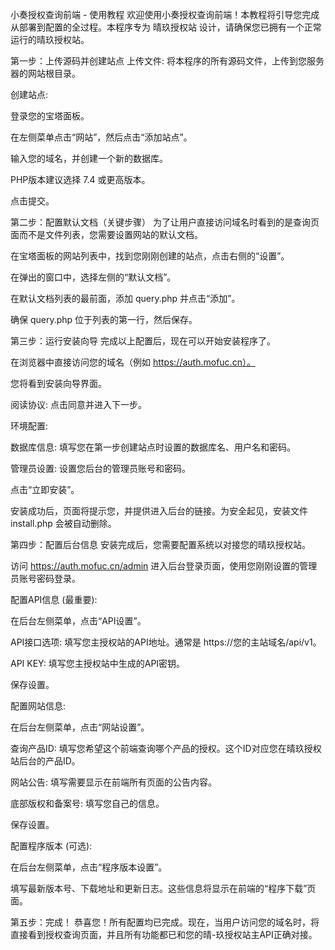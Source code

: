 小奏授权查询前端 - 使用教程
欢迎使用小奏授权查询前端！本教程将引导您完成从部署到配置的全过程。本程序专为 晴玖授权站 设计，请确保您已拥有一个正常运行的晴玖授权站。

第一步：上传源码并创建站点
上传文件: 将本程序的所有源码文件，上传到您服务器的网站根目录。

创建站点:

登录您的宝塔面板。

在左侧菜单点击“网站”，然后点击“添加站点”。

输入您的域名，并创建一个新的数据库。

PHP版本建议选择 7.4 或更高版本。

点击提交。

第二步：配置默认文档（关键步骤）
为了让用户直接访问域名时看到的是查询页面而不是文件列表，您需要设置网站的默认文档。

在宝塔面板的网站列表中，找到您刚刚创建的站点，点击右侧的“设置”。

在弹出的窗口中，选择左侧的“默认文档”。

在默认文档列表的最前面，添加 query.php 并点击“添加”。

确保 query.php 位于列表的第一行，然后保存。

第三步：运行安装向导
完成以上配置后，现在可以开始安装程序了。

在浏览器中直接访问您的域名（例如 https://auth.mofuc.cn）。

您将看到安装向导界面。

阅读协议: 点击同意并进入下一步。

环境配置:

数据库信息: 填写您在第一步创建站点时设置的数据库名、用户名和密码。

管理员设置: 设置您后台的管理员账号和密码。

点击“立即安装”。

安装成功后，页面将提示您，并提供进入后台的链接。为安全起见，安装文件 install.php 会被自动删除。

第四步：配置后台信息
安装完成后，您需要配置系统以对接您的晴玖授权站。

访问 https://auth.mofuc.cn/admin 进入后台登录页面，使用您刚刚设置的管理员账号密码登录。

配置API信息 (最重要):

在后台左侧菜单，点击“API设置”。

API接口选项: 填写您主授权站的API地址。通常是 https://您的主站域名/api/v1。

API KEY: 填写您主授权站中生成的API密钥。

保存设置。

配置网站信息:

在后台左侧菜单，点击“网站设置”。

查询产品ID: 填写您希望这个前端查询哪个产品的授权。这个ID对应您在晴玖授权站后台的产品ID。

网站公告: 填写需要显示在前端所有页面的公告内容。

底部版权和备案号: 填写您自己的信息。

保存设置。

配置程序版本 (可选):

在后台左侧菜单，点击“程序版本设置”。

填写最新版本号、下载地址和更新日志。这些信息将显示在前端的“程序下载”页面。

第五步：完成！
恭喜您！所有配置均已完成。现在，当用户访问您的域名时，将直接看到授权查询页面，并且所有功能都已和您的晴-玖授权站主API正确对接。